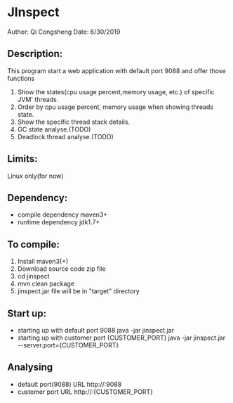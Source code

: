 # JInspect

Author: Qi Congsheng
Date: 6/30/2019

## Description: 
This program start a web application with default port 9088 and offer those functions
1. Show the states(cpu usage percent,memory usage, etc.) of specific JVM' threads.
2. Order by cpu usage percent, memory usage when showing threads state.
3. Show the specific thread stack details.
4. GC state analyse.(TODO)
5. Deadlock thread analyse.(TODO)

## Limits:
Linux only(for now)

## Dependency:
* compile dependency
 maven3+
* runtime dependency
jdk1.7+

## To compile:
1. Install maven3(+)
2. Download source code zip file
3. cd jinspect
4. mvn clean package
5. jinspect.jar file will be in "target" directory

## Start up:
* starting up with default port 9088
java -jar jinspect.jar 
* starting up with customer port {CUSTOMER_PORT}
java -jar jinspect.jar --server.port={CUSTOMER_PORT}

## Analysing
* default port(9088) URL
http://<ip>:9088
* customer port URL
http://<ip>:{CUSTOMER_PORT}

